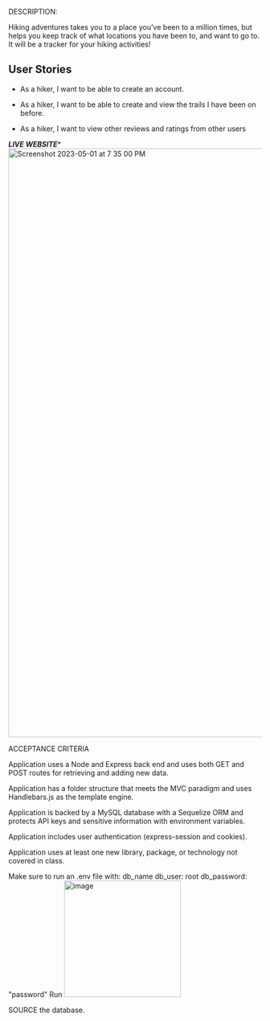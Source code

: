 DESCRIPTION:

Hiking adventures takes you to a place you've been to a million times, but helps you keep track of what locations you have been to, and want to go to. It will be a tracker for your hiking activities!

## User Stories

* As a hiker, I want to be able to create an account.

* As a hiker, I want to be able to create and view the trails I have been on before.

* As a hiker, I want to view other reviews and ratings from other users



***LIVE WEBSITE****
<img width="1172" alt="Screenshot 2023-05-01 at 7 35 00 PM" src="https://user-images.githubusercontent.com/120343929/235567981-9e9510be-26d6-44f1-bccd-c10652a38059.png">



ACCEPTANCE CRITERIA

Application uses a Node and Express back end and uses both GET and POST routes for retrieving and adding new data.

Application has a folder structure that meets the MVC paradigm and uses Handlebars.js as the template engine.

Application is backed by a MySQL database with a Sequelize ORM and protects API keys and sensitive information with environment variables.

Application includes user authentication (express-session and cookies).

Application uses at least one new library, package, or technology not covered in class.



Make sure to run an .env file with: 
db_name 
db_user: root 
db_password: "password"
Run <img width="232" alt="image" src="https://user-images.githubusercontent.com/120343929/235568248-f1fb1288-5dc2-40ec-a9e5-ffb666d471df.png">

SOURCE the database.
